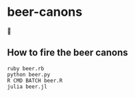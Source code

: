 # beer-canons
🍺

## How to fire the beer canons

```
ruby beer.rb
python beer.py
R CMD BATCH beer.R
julia beer.jl
```